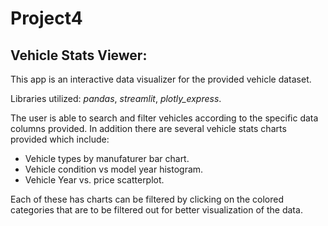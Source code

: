 # Project4

## Vehicle Stats Viewer:

This app is an interactive data visualizer for the provided vehicle dataset.

Libraries utilized: *pandas*,  *streamlit*,  *plotly_express*.

The user is able to search and filter vehicles according to the specific data columns provided.
In addition there are several vehicle stats charts provided which include:

- Vehicle types by manufaturer bar chart.
- Vehicle condition vs model year histogram.
- Vehicle Year vs. price scatterplot.

Each of these has charts can be filtered by clicking on the colored categories that are to be filtered out for better visualization of the data.

